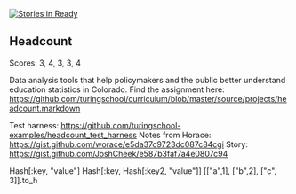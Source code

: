 [![Stories in Ready](https://badge.waffle.io/acareaga/headcount.png?label=ready&title=Ready)](https://waffle.io/acareaga/headcount)
## Headcount

Scores: 3, 4, 3, 3, 4

Data analysis tools that help policymakers and the public better understand education statistics in Colorado.
Find the assignment here: https://github.com/turingschool/curriculum/blob/master/source/projects/headcount.markdown

Test harness: https://github.com/turingschool-examples/headcount_test_harness
Notes from Horace: https://gist.github.com/worace/e5da37c9723dc087c84cgi
Story: https://gist.github.com/JoshCheek/e587b3faf7a4e0807c94

Hash[:key, "value"]
Hash[:key, Hash[:key2, "value"]]
[["a",1], ["b",2], ["c", 3]].to_h
